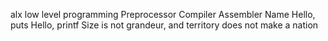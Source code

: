 alx low level programming
Preprocessor
Compiler
Assembler
Name
Hello, puts
Hello, printf
Size is not grandeur, and territory does not make a nation
